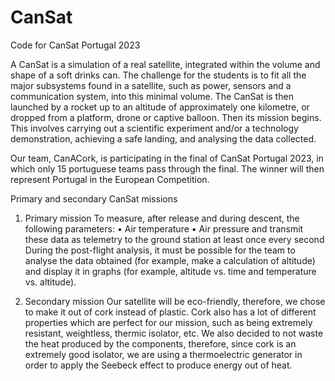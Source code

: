 # CanSat
Code for CanSat Portugal 2023

A CanSat is a simulation of a real satellite, integrated within the volume and shape of a soft drinks can. The challenge for the students is to fit all the major subsystems found in a satellite, such as power, sensors and a communication system, into this minimal volume. The CanSat is then launched by a rocket up to an altitude of approximately one kilometre, or dropped from a platform, drone or captive balloon. Then its mission begins. This involves carrying out a scientific experiment and/or a technology demonstration, achieving a safe landing, and analysing the data collected.

Our team, CanACork, is participating in the final of CanSat Portugal 2023, in which only 15 portuguese teams pass through the final. The winner will then represent Portugal in the European Competition. 

Primary and secondary CanSat missions
1. Primary mission
To measure, after release and during descent, the following parameters:
  • Air temperature
  • Air pressure
and transmit these data as telemetry to the ground station at least once every second During the post-flight analysis, it must be possible for the team to analyse the data obtained (for example, make a calculation of altitude) and display it in graphs (for example, altitude vs. time and temperature vs. altitude).

2. Secondary mission
Our satellite will be eco-friendly, therefore, we chose to make it out of cork instead of plastic. Cork also has a lot of different properties which are perfect for our mission, such as being extremely resistant, weightless, thermic isolator, etc. We also decided to not waste the heat produced by the components, therefore, since cork is an extremely good isolator, we are using a thermoelectric generator in order to apply the Seebeck effect to produce energy out of heat. 
